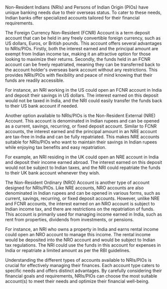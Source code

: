 Non-Resident Indians (NRIs) and Persons of Indian Origin (PIOs) have unique banking needs due to their overseas status. To cater to these needs, Indian banks offer specialized accounts tailored for their financial requirements.

The Foreign Currency Non-Resident (FCNR) Account is a term deposit account that can be held in any freely convertible foreign currency, such as US dollars, Euros, or British pounds. This account offers several advantages to NRIs/PIOs. Firstly, both the interest earned and the principal amount are exempt from Indian income tax, making it an attractive option for those looking to maximize their returns. Secondly, the funds held in an FCNR account can be freely repatriated, meaning they can be transferred back to the account holder's overseas bank account without any restrictions. This provides NRIs/PIOs with flexibility and peace of mind knowing that their funds are readily accessible.

For instance, an NRI working in the US could open an FCNR account in India and deposit their savings in US dollars. The interest earned on this deposit would not be taxed in India, and the NRI could easily transfer the funds back to their US bank account if needed.

Another option available to NRIs/PIOs is the Non-Resident External (NRE) Account. This account is denominated in Indian rupees and can be opened as a current, savings, recurring, or fixed deposit account. Similar to FCNR accounts, the interest earned and the principal amount in an NRE account are tax-free in India and can be fully repatriated. This makes NRE accounts suitable for NRIs/PIOs who want to maintain their savings in Indian rupees while enjoying tax benefits and easy repatriation.

For example, an NRI residing in the UK could open an NRE account in India and deposit their income earned abroad. The interest earned on this deposit would not be subject to Indian taxes, and the NRI could repatriate the funds to their UK bank account whenever they wish.

The Non-Resident Ordinary (NRO) Account is another type of account designed for NRIs/PIOs. Like NRE accounts, NRO accounts are also denominated in Indian rupees and can be opened in various forms, such as current, savings, recurring, or fixed deposit accounts. However, unlike NRE and FCNR accounts, the interest earned on an NRO account is subject to Indian income tax, and there are restrictions on the repatriation of funds. This account is primarily used for managing income earned in India, such as rent from properties, dividends from investments, or pensions.

For instance, an NRI who owns a property in India and earns rental income could open an NRO account to manage this income. The rental income would be deposited into the NRO account and would be subject to Indian tax regulations. The NRI could use the funds in this account for expenses in India or repatriate a limited amount as per the RBI guidelines.

Understanding the different types of accounts available to NRIs/PIOs is crucial for effectively managing their finances. Each account type caters to specific needs and offers distinct advantages. By carefully considering their financial goals and requirements, NRIs/PIOs can choose the most suitable account(s) to meet their needs and optimize their financial well-being.